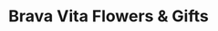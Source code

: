 ---
title: "Brava Vita Flowers & Gifts"
url: /sewell/brava-vita-flowers-and-gifts/
shop: florist
---